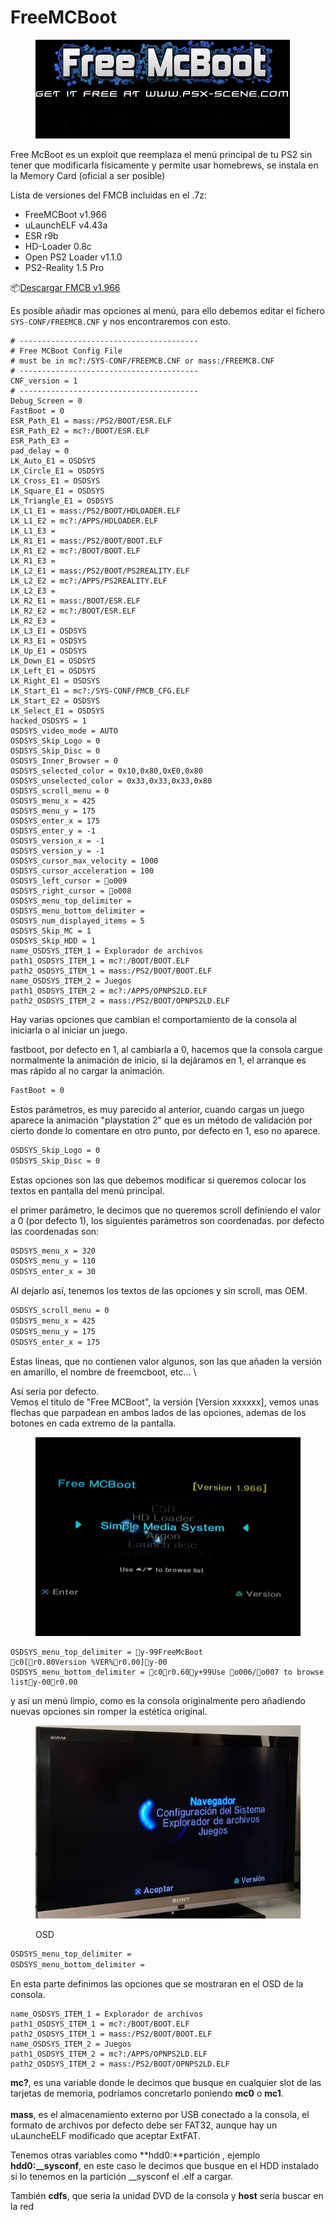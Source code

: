 # FreeMCBoot

<figure><img src="../.gitbook/assets/imagen (3).png" alt=""><figcaption></figcaption></figure>



Free McBoot es un exploit que reemplaza el menú principal de tu PS2 sin tener que modificarla físicamente y permite usar homebrews, se instala en la Memory Card (oficial a ser posible)



Lista de versiones del FMCB incluidas en el .7z:

* FreeMCBoot v1.966
* uLaunchELF v4.43a
* ESR r9b
* HD-Loader 0.8c
* Open PS2 Loader v1.1.0
* PS2-Reality 1.5 Pro

📦[Descargar FMCB v1.966](https://mega.nz/file/1BoHnDRZ#xWOI2RTTzgJTYDQB96gapxA1G-aX\_3ooN-MIo5Nllug)

Es posible añadir mas opciones al menú, para ello debemos editar el fichero \
`SYS-CONF/FREEMCB.CNF` y nos encontraremos con esto.&#x20;

```shell
# ----------------------------------------
# Free MCBoot Config File
# must be in mc?:/SYS-CONF/FREEMCB.CNF or mass:/FREEMCB.CNF
# ----------------------------------------
CNF_version = 1
# ----------------------------------------
Debug_Screen = 0
FastBoot = 0
ESR_Path_E1 = mass:/PS2/BOOT/ESR.ELF
ESR_Path_E2 = mc?:/BOOT/ESR.ELF
ESR_Path_E3 =
pad_delay = 0
LK_Auto_E1 = OSDSYS
LK_Circle_E1 = OSDSYS
LK_Cross_E1 = OSDSYS
LK_Square_E1 = OSDSYS
LK_Triangle_E1 = OSDSYS
LK_L1_E1 = mass:/PS2/BOOT/HDLOADER.ELF
LK_L1_E2 = mc?:/APPS/HDLOADER.ELF
LK_L1_E3 = 
LK_R1_E1 = mass:/PS2/BOOT/BOOT.ELF
LK_R1_E2 = mc?:/BOOT/BOOT.ELF
LK_R1_E3 = 
LK_L2_E1 = mass:/PS2/BOOT/PS2REALITY.ELF
LK_L2_E2 = mc?:/APPS/PS2REALITY.ELF
LK_L2_E3 = 
LK_R2_E1 = mass:/BOOT/ESR.ELF
LK_R2_E2 = mc?:/BOOT/ESR.ELF
LK_R2_E3 = 
LK_L3_E1 = OSDSYS
LK_R3_E1 = OSDSYS
LK_Up_E1 = OSDSYS
LK_Down_E1 = OSDSYS
LK_Left_E1 = OSDSYS
LK_Right_E1 = OSDSYS
LK_Start_E1 = mc?:/SYS-CONF/FMCB_CFG.ELF
LK_Start_E2 = OSDSYS
LK_Select_E1 = OSDSYS
hacked_OSDSYS = 1
OSDSYS_video_mode = AUTO
OSDSYS_Skip_Logo = 0
OSDSYS_Skip_Disc = 0
OSDSYS_Inner_Browser = 0
OSDSYS_selected_color = 0x10,0x80,0xE0,0x80
OSDSYS_unselected_color = 0x33,0x33,0x33,0x80
OSDSYS_scroll_menu = 0
OSDSYS_menu_x = 425
OSDSYS_menu_y = 175
OSDSYS_enter_x = 175
OSDSYS_enter_y = -1
OSDSYS_version_x = -1
OSDSYS_version_y = -1
OSDSYS_cursor_max_velocity = 1000
OSDSYS_cursor_acceleration = 100
OSDSYS_left_cursor = o009
OSDSYS_right_cursor = o008
OSDSYS_menu_top_delimiter =
OSDSYS_menu_bottom_delimiter =
OSDSYS_num_displayed_items = 5
OSDSYS_Skip_MC = 1
OSDSYS_Skip_HDD = 1
name_OSDSYS_ITEM_1 = Explorador de archivos
path1_OSDSYS_ITEM_1 = mc?:/BOOT/BOOT.ELF
path2_OSDSYS_ITEM_1 = mass:/PS2/BOOT/BOOT.ELF
name_OSDSYS_ITEM_2 = Juegos
path1_OSDSYS_ITEM_2 = mc?:/APPS/OPNPS2LD.ELF
path2_OSDSYS_ITEM_2 = mass:/PS2/BOOT/OPNPS2LD.ELF
```

Hay varias opciones que cambian el comportamiento de la consola al iniciarla o al iniciar un juego.

fastboot, por defecto en 1, al cambiarla a 0, hacemos que la consola cargue normalmente la animación de inicio, si la dejáramos en 1, el arranque es mas rápido al no cargar la animación.&#x20;

```sh
FastBoot = 0
```

Estos parámetros, es muy parecido al anterior, cuando cargas un juego aparece la animación "playstation 2" que es un método de validación por cierto donde lo comentare en otro punto, por defecto en 1, eso no aparece.

```sh
OSDSYS_Skip_Logo = 0
OSDSYS_Skip_Disc = 0
```

Estas opciones son las que debemos modificar si queremos colocar los textos en pantalla del menú principal.&#x20;

el primer parámetro, le decimos que no queremos scroll definiendo el valor a 0 (por defecto 1), los siguientes parámetros son coordenadas. por defecto las coordenadas son:

```sh
OSDSYS_menu_x = 320
OSDSYS_menu_y = 110
OSDSYS_enter_x = 30
```

Al dejarlo así, tenemos los textos de las opciones y sin scroll, mas OEM.&#x20;

```sh
OSDSYS_scroll_menu = 0
OSDSYS_menu_x = 425
OSDSYS_menu_y = 175
OSDSYS_enter_x = 175
```

Estas lineas, que no contienen valor algunos, son las que añaden la versión en amarillo, el nombre de freemcboot, etc... \


Así seria por defecto. \
Vemos el titulo de "Free MCBoot", la versión \[Version xxxxxx], vemos unas flechas que parpadean en ambos lados de las opciones, ademas de los botones en cada extremo de la pantalla.

<figure><img src="../.gitbook/assets/imagen (7).png" alt=""><figcaption></figcaption></figure>

```
OSDSYS_menu_top_delimiter = y-99FreeMcBoot              c0[r0.80Version %VER%r0.00]y-00
OSDSYS_menu_bottom_delimiter = c0r0.60y+99Use o006/o007 to browse listy-00r0.00
```

y así un menú limpio, como es la consola originalmente pero añadiendo nuevas opciones sin romper la estética original.&#x20;

<figure><img src="../.gitbook/assets/imagen (8).png" alt=""><figcaption><p>OSD</p></figcaption></figure>

```sh
OSDSYS_menu_top_delimiter =
OSDSYS_menu_bottom_delimiter =
```

En esta parte definimos las opciones que se mostraran en el OSD de la consola.&#x20;

```
name_OSDSYS_ITEM_1 = Explorador de archivos
path1_OSDSYS_ITEM_1 = mc?:/BOOT/BOOT.ELF
path2_OSDSYS_ITEM_1 = mass:/PS2/BOOT/BOOT.ELF
name_OSDSYS_ITEM_2 = Juegos
path1_OSDSYS_ITEM_2 = mc?:/APPS/OPNPS2LD.ELF
path2_OSDSYS_ITEM_2 = mass:/PS2/BOOT/OPNPS2LD.ELF
```

**mc?**, es una variable donde le decimos que busque en cualquier slot de las tarjetas de memoria, podríamos concretarlo poniendo **mc0** o **mc1**.\
\
**mass**, es el almacenamiento externo por USB conectado a la consola, el formato de archivos por defecto debe ser FAT32, aunque hay un uLauncheELF modificado que aceptar ExtFAT.

Tenemos otras variables como **hdd0:**partición , ejemplo **hdd0:\_\_sysconf**, en este caso le decimos que busque en el HDD instalado si lo tenemos en la partición \_\_sysconf el .elf a cargar.&#x20;

También **cdfs**, que seria la unidad DVD de la consola y **host** seria buscar en la red
